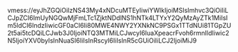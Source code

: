 vmess://eyJhZGQiOiIzNS43My4xNDcuMTEyIiwiYWlkIjoiMSIsImhvc3QiOiIiLCJpZCI6ImUyNGQwMjFmLTc1ZjktNDdlNS1hNTk4LTYxY2QyMzAyZTk1MiIsIm5ldCI6IndzIiwicGF0aCI6Ii80MWE4NWY2YXNkNC9PSGx1TTdNUi81TGpZU2t5ai5tcDQiLCJwb3J0IjoiNTQ3MTMiLCJwcyI6IuaXpeacrFvoh6rmnIldIiwic2N5IjoiYXV0byIsInNuaSI6IiIsInRscyI6IiIsInR5cGUiOiIiLCJ2IjoiMiJ9

